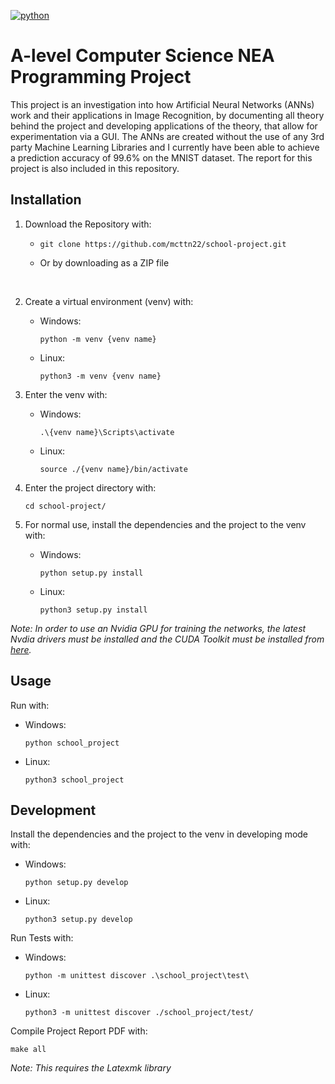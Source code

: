 [![python](https://img.shields.io/badge/Python-3-3776AB.svg?style=flat&logo=python&logoColor=white)](https://www.python.org)

# A-level Computer Science NEA Programming Project

This project is an investigation into how Artificial Neural Networks (ANNs) work and their applications in Image Recognition, by documenting all theory behind the project and developing applications of the theory, that allow for experimentation via a GUI. The ANNs are created without the use of any 3rd party Machine Learning Libraries and I currently have been able to achieve a prediction accuracy of 99.6% on the MNIST dataset. The report for this project is also included in this repository.

## Installation

1. Download the Repository with:

   - ```
     git clone https://github.com/mcttn22/school-project.git
     ```
   - Or by downloading as a ZIP file

</br>

2. Create a virtual environment (venv) with:
   - Windows:
     ```
     python -m venv {venv name}
     ```
   - Linux:
     ```
     python3 -m venv {venv name}
     ```

3. Enter the venv with:
   - Windows:
     ```
     .\{venv name}\Scripts\activate
     ```
   - Linux:
     ```
     source ./{venv name}/bin/activate
     ```

4. Enter the project directory with:
   ```
   cd school-project/
   ```

5. For normal use, install the dependencies and the project to the venv with:
   - Windows:
     ```
     python setup.py install
     ```
   - Linux:
     ```
     python3 setup.py install
     ```

*Note: In order to use an Nvidia GPU for training the networks, the latest Nvdia drivers must be installed and the CUDA Toolkit must be installed from 
<a href="https://developer.nvidia.com/cuda-downloads">here</a>.*

## Usage

Run with:
- Windows:
  ```
  python school_project
  ```
- Linux:
  ```
  python3 school_project
  ```

## Development

Install the dependencies and the project to the venv in developing mode with:
- Windows:
  ```
  python setup.py develop
  ```
- Linux:
  ```
  python3 setup.py develop
  ```

Run Tests with:
- Windows:
  ```
  python -m unittest discover .\school_project\test\
  ```
- Linux:
  ```
  python3 -m unittest discover ./school_project/test/
  ```

Compile Project Report PDF with:
```
make all
```
*Note: This requires the Latexmk library*
